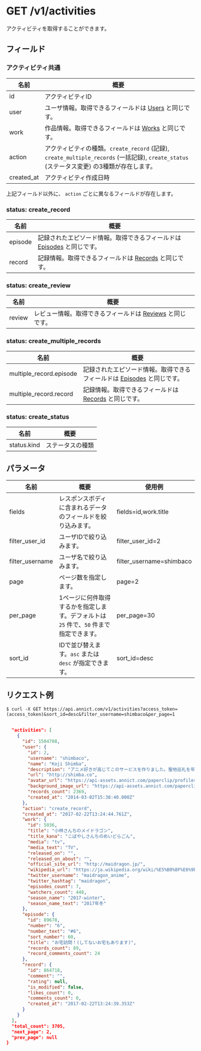 # GET /v1/activities

アクティビティを取得することができます。

## フィールド

### アクティビティ共通

| 名前 | 概要 |
| --- | --- |
| id | アクティビティID |
| user | ユーザ情報。取得できるフィールドは [Users](users.md) と同じです。 |
| work | 作品情報。取得できるフィールドは [Works](works.md) と同じです。 |
| action | アクティビティの種類。`create_record` (記録), `create_multiple_records` (一括記録), `create_status` (ステータス変更) の3種類が存在します。 |
| created_at | アクティビティ作成日時 |

上記フィールド以外に、 `action` ごとに異なるフィールドが存在します。


### status: create_record

| 名前 | 概要 |
| --- | --- |
| episode | 記録されたエピソード情報。取得できるフィールドは [Episodes](/api/v1/episodes.md) と同じです。 |
| record | 記録情報。取得できるフィールドは [Records](records.md) と同じです。 |


### status: create_review

| 名前 | 概要 |
| --- | --- |
| review | レビュー情報。取得できるフィールドは [Reviews](reviews.md) と同じです。 |


### status: create_multiple_records

| 名前 | 概要 |
| --- | --- |
| multiple_record.episode | 記録されたエピソード情報。取得できるフィールドは [Episodes](episodes.md) と同じです。 |
| multiple_record.record | 記録情報。取得できるフィールドは [Records](records.md) と同じです。 |


### status: create_status

| 名前 | 概要 |
| --- | --- |
| status.kind | ステータスの種類 |


## パラメータ

| 名前 | 概要 | 使用例 |
| --- | --- | --- |
| fields | レスポンスボディに含まれるデータのフィールドを絞り込みます。 | fields=id,work.title |
| filter_user_id | ユーザIDで絞り込みます。 | filter_user_id=2 |
| filter_username | ユーザ名で絞り込みます。 | filter_username=shimbaco |
| page | ページ数を指定します。 | page=2 |
| per_page | 1ページに何件取得するかを指定します。デフォルトは `25` 件で、`50` 件まで指定できます。 | per_page=30 |
| sort_id | IDで並び替えます。`asc` または `desc` が指定できます。 | sort_id=desc |


## リクエスト例

```
$ curl -X GET https://api.annict.com/v1/activities?access_token=(access_token)&sort_id=desc&filter_username=shimbaco&per_page=1
```

```json

  "activities": [
    {
      "id": 1504708,
      "user": {
        "id": 2,
        "username": "shimbaco",
        "name": "Koji Shimba",
        "description": "アニメ好きが高じてこのサービスを作りました。聖地巡礼を年に数回しています。",
        "url": "http://shimba.co",
        "avatar_url": "https://api-assets.annict.com/paperclip/profiles/1/tombo_avatars/master/d8af7adc8122c96ba7639218fd8b5ede332d42f2.jpg?1431357292",
        "background_image_url": "https://api-assets.annict.com/paperclip/profiles/1/tombo_background_images/master/ee15d577fb2f2d61bdaf700cfab894b286a5762d.jpg?1486753229",
        "records_count": 2369,
        "created_at": "2014-03-02T15:38:40.000Z"
      },
      "action": "create_record",
      "created_at": "2017-02-22T13:24:44.761Z",
      "work": {
        "id": 5036,
        "title": "小林さんちのメイドラゴン",
        "title_kana": "こばやしさんちのめいどらごん",
        "media": "tv",
        "media_text": "TV",
        "released_on": "",
        "released_on_about": "",
        "official_site_url": "http://maidragon.jp/",
        "wikipedia_url": "https://ja.wikipedia.org/wiki/%E5%B0%8F%E6%9E%97%E3%81%95%E3%82%93%E3%81%A1%E3%81%AE%E3%83%A1%E3%82%A4%E3%83%89%E3%83%A9%E3%82%B4%E3%83%B3",
        "twitter_username": "maidragon_anime",
        "twitter_hashtag": "maidragon",
        "episodes_count": 7,
        "watchers_count": 448,
        "season_name": "2017-winter",
        "season_name_text": "2017年冬"
      },
      "episode": {
        "id": 89678,
        "number": "6",
        "number_text": "#6",
        "sort_number": 60,
        "title": "お宅訪問！(してないお宅もあります)",
        "records_count": 89,
        "record_comments_count": 24
      },
      "record": {
        "id": 864718,
        "comment": "",
        "rating": null,
        "is_modified": false,
        "likes_count": 0,
        "comments_count": 0,
        "created_at": "2017-02-22T13:24:39.353Z"
      }
    }
  ],
  "total_count": 3705,
  "next_page": 2,
  "prev_page": null
}
```
